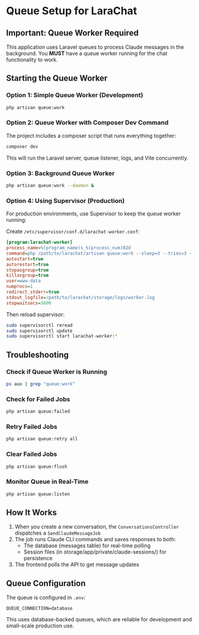 # Queue Setup for LaraChat

## Important: Queue Worker Required

This application uses Laravel queues to process Claude messages in the background. You **MUST** have a queue worker running for the chat functionality to work.

## Starting the Queue Worker

### Option 1: Simple Queue Worker (Development)
```bash
php artisan queue:work
```

### Option 2: Queue Worker with Composer Dev Command
The project includes a composer script that runs everything together:
```bash
composer dev
```
This will run the Laravel server, queue listener, logs, and Vite concurrently.

### Option 3: Background Queue Worker
```bash
php artisan queue:work --daemon &
```

### Option 4: Using Supervisor (Production)
For production environments, use Supervisor to keep the queue worker running:

Create `/etc/supervisor/conf.d/larachat-worker.conf`:
```ini
[program:larachat-worker]
process_name=%(program_name)s_%(process_num)02d
command=php /path/to/larachat/artisan queue:work --sleep=3 --tries=3 --max-time=3600
autostart=true
autorestart=true
stopasgroup=true
killasgroup=true
user=www-data
numprocs=1
redirect_stderr=true
stdout_logfile=/path/to/larachat/storage/logs/worker.log
stopwaitsecs=3600
```

Then reload supervisor:
```bash
sudo supervisorctl reread
sudo supervisorctl update
sudo supervisorctl start larachat-worker:*
```

## Troubleshooting

### Check if Queue Worker is Running
```bash
ps aux | grep "queue:work"
```

### Check for Failed Jobs
```bash
php artisan queue:failed
```

### Retry Failed Jobs
```bash
php artisan queue:retry all
```

### Clear Failed Jobs
```bash
php artisan queue:flush
```

### Monitor Queue in Real-Time
```bash
php artisan queue:listen
```

## How It Works

1. When you create a new conversation, the `ConversationsController` dispatches a `SendClaudeMessageJob`
2. The job runs Claude CLI commands and saves responses to both:
   - The database (messages table) for real-time polling
   - Session files (in storage/app/private/claude-sessions/) for persistence
3. The frontend polls the API to get message updates

## Queue Configuration

The queue is configured in `.env`:
```
QUEUE_CONNECTION=database
```

This uses database-backed queues, which are reliable for development and small-scale production use.